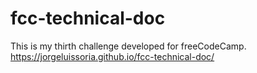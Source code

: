# fcc-technical-doc
This is my thirth challenge developed for freeCodeCamp.
https://jorgeluissoria.github.io/fcc-technical-doc/
